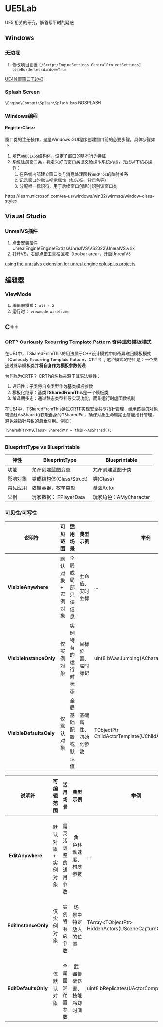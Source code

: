 # UE5Lab
UE5 相关的研究，解答写平时的疑惑

## Windows
### 无边框
1. 修改项目设置
``
[/Script/EngineSettings.GeneralProjectSettings]
bUseBorderlessWindow=True
``

[UE4设置窗口无边框](https://blog.csdn.net/maxiaosheng521/article/details/103634958)

### Splash Screen
`` \Engine\Content\Splash\Splash.bmp ``
NOSPLASH

### Windows编程
#### RegisterClass: 
窗口类的注册操作，这是Windows GUI程序创建窗口前的必要步骤。具体步骤如下:
1. 填充`WNDCLASS`结构体，设定了窗口的基本行为特征
2. 系统注册窗口类，将定义好的窗口类提交给操作系统内核，完成以下核心操作：
    1. 在系统内部建立窗口类与消息处理函数`WndProc`的映射关系
    2. 记录窗口的默认视觉属性（如光标、背景色等）
    3. 分配唯一标识符，用于后续窗口创建时识别该窗口类

https://learn.microsoft.com/en-us/windows/win32/winmsg/window-class-styles




## Visual Studio 
### UnrealVS插件
1. 点击安装插件 UnrealEngine\Engine\Extras\UnrealVS\VS2022\UnrealVS.vsix
2. 打开VS，右键点击工具栏区域（toolbar area），开启UnrealVS

[using the unrealvs extension for unreal engine cplusplus projects](https://dev.epicgames.com/documentation/en-us/unreal-engine/using-the-unrealvs-extension-for-unreal-engine-cplusplus-projects)

## 编辑器
### ViewMode

1. 编辑器模式： `alt + 2`
2. 运行时： `viewmode wireframe`


## C++ 
### CRTP Curiously Recurring Template Pattern 奇异递归模板模式
在UE4中，TSharedFromThis的用法属于C++设计模式中的奇异递归模板模式（Curiously Recurring Template Pattern，CRTP）​, 这种模式的特征是：​一个类通过继承模板类并**将自身作为模板参数传递**

为何称为CRTP？
CRTP的名称来源于其语法特性：

1. ​递归性：子类将自身类型作为基类模板参数
2. 模板化继承：基类**TSharedFromThis**是一个模板类
3. ​编译期多态：通过静态类型推导实现功能，而非运行时虚函数机制


在UE4中，TSharedFromThis通过CRTP实现安全共享指针管理，继承该类的对象可通过AsShared()获取自身的TSharedPtr，确保对象生命周期由智能指针管理，避免裸指针导致的悬垂引用。例如：

``TSharedPtr<MyClass> SharedPtr = this->AsShared();``

---

### BlueprintType vs Blueprintable
| 特性    | BlueprintType | Blueprintable |
| -------- | ------- | ------- |
| 功能  | 允许创建蓝图变量 | 允许创建蓝图子类    |
| 影响对象 | 类或结构体(Class/Struct) | 类(Class)    |
| 常见应用  | 数据容器，枚举类型 | 基础Actor |
| 举例  | 玩家数据： FPlayerData | 玩家角色：AMyCharacter |


### 可见性/可写性

|说明符|	可见范围	|适用场景|	典型示例| 举例|
| -------- | ------- | ------- |  ------- | ------- |
|​**VisibleAnywhere**	|默认对象 + 实例对象	|全局或局部只读信息	|生命值、实时坐标| ... |
|​**VisibleInstanceOnly**	|仅实例对象|	实例特有的运行时状态|	目标位置、临时标记| uint8 bWasJumping(ACharacter) |
|​**VisibleDefaultsOnly**|	仅默认对象|	全局基础配置或默认值	|基础属性、初始化参数|  TObjectPtr<AActor> ChildActorTemplate(UChildActorComponent) |



|说明符	|可编辑范围	|适用场景	|典型示例| 举例|
| -------- | ------- | ------- |  ------- | ------- |
|​ **EditAnywhere**	    |​默认对象 + 实例对象 |​	需灵活调整的通用参数 |​	角色移动速度、材质参数| ... |
| **EditInstanceOnly**	|​仅实例对象         |​	实例特有的参数      |​	场景中特定敌人的位置| TArray<TObjectPtr<AActor>> HiddenActors(USceneCaptureComponent) |​
| **EditDefaultsOnly**	|​仅默认对象         |​	全局固定配置参数    |​	武器基础伤害、技能冷却时间| uint8 bReplicates(UActorComponent)|​

